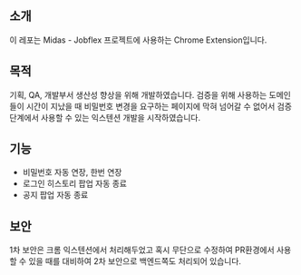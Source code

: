 ## 소개
이 레포는 Midas - Jobflex 프로젝트에 사용하는 Chrome Extension입니다.

## 목적
기획, QA, 개발부서 생산성 향상을 위해 개발하였습니다.
검증을 위해 사용하는 도메인들이 시간이 지났을 때 비밀번호 변경을 요구하는 페이지에 막혀 넘어갈 수 없어서 검증단계에서 사용할 수 있는 익스텐션 개발을 시작하였습니다.

## 기능
- 비밀번호 자동 연장, 한번 연장
- 로그인 히스토리 팝업 자동 종료
- 공지 팝업 자동 종료

## 보안
1차 보안은 크롬 익스텐션에서 처리해두었고 혹시 무단으로 수정하여 PR환경에서 사용할 수 있을 때를 대비하여 2차 보안으로 백엔드쪽도 처리되어 있습니다.